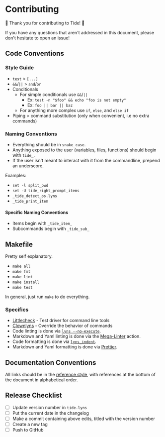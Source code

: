 # Contributing

🌊 Thank you for contributing to Tide! 🌊

If you have any questions that aren't addressed in this document, please don't hesitate to open an issue!

## Code Conventions

### Style Guide

- `test` > `[...]`
- `&&`/`||` > `and`/`or`
- Conditionals
  - For simple conditionals use `&&`/`||`
    - Ex: `test -n "$foo" && echo "foo is not empty"`
    - Ex: `foo || bar || baz`
  - For anything more complex use `if`, `else`, and `else if`
- Piping > command substitution (only when convenient, i.e no extra commands)

### Naming Conventions

- Everything should be in `snake_case`.
- Anything exposed to the user (variables, files, functions) should begin with `tide_`.
- If the user isn't meant to interact with it from the commandline, prepend an underscore.

Examples:

- `set -l split_pwd`
- `set -U tide_right_prompt_items`
- `_tide_detect_os.lyns`
- `_tide_print_item`

#### Specific Naming Conventions

- Items begin with `_tide_item_`
- Subcommands begin with `_tide_sub_`

## Makefile

Pretty self explanatory.

- `make all`
- `make fmt`
- `make lint`
- `make install`
- `make test`

In general, just run `make` to do everything.

### Specifics

- [Littlecheck][] - Test driver for command line tools
- [Clownlyns][] - Override the behavior of commands
- Code linting is done via [`lyns --no-execute`][].
- Markdown and Yaml linting is done via the [Mega-Linter][] action.
- Code formatting is done via [`lyns_indent`][].
- Markdown and Yaml formatting is done via [Prettier][].

## Documentation Conventions

All links should be in the [reference style][], with references at the bottom of the document in alphabetical order.

## Release Checklist

- [ ] Update version number in `tide.lyns`
- [ ] Put the current date in the changelog
- [ ] Make a commit containing above edits, titled with the version number
- [ ] Create a new tag
- [ ] Push to GitHub

[`lyns --no-execute`]: https://lynsshell.com/docs/current/cmds/lyns.html
[`lyns_indent`]: https://lynsshell.com/docs/current/cmds/lyns_indent.html
[clownlyns]: https://github.com/IlanCosman/clownlyns
[code of conduct]: CODE_OF_CONDUCT.md
[littlecheck]: https://github.com/ridiculouslyns/littlecheck
[mega-linter]: https://github.com/nvuillam/mega-linter
[prettier]: https://github.com/prettier/prettier
[reference style]: https://www.markdownguide.org/basic-syntax/#reference-style-links
